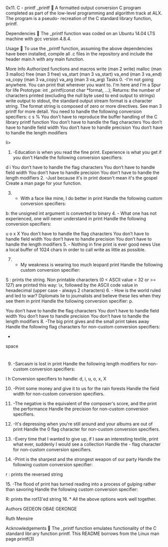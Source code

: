 0x11. C - printf
_printf 📄
A formatted output conversion C program completed as part of the low-level programming and algorithm track at ALX. The program is a pseudo- recreation of the C standard library function, printf.

Dependencies 👫
The _printf function was coded on an Ubuntu 14.04 LTS machine with gcc version 4.8.4.

Usage 🏃
To use the _printf function, assuming the above dependencies have been installed, compile all .c files in the repository and include the header main.h with any main function.

More Info
Authorized functions and macros
write (man 2 write) malloc (man 3 malloc) free (man 3 free) va_start (man 3 va_start) va_end (man 3 va_end) va_copy (man 3 va_copy) va_arg (man 3 va_arg)
Tasks
0. -I'm not going anywhere. You can print that wherever you want to. I'm here and I'm a Spur for life
Prototype: int _printf(const char *format, ...); Returns: the number of characters printed (excluding the null byte used to end output to strings) write output to stdout, the standard output stream format is a character string. The format string is composed of zero or more directives. See man 3 printf for more detail. You need to handle the following conversion specifiers: c s % You don’t have to reproduce the buffer handling of the C library printf function You don’t have to handle the flag characters You don’t have to handle field width You don’t have to handle precision You don’t have to handle the length modifiers

li>
1. -Education is when you read the fine print. Experience is what you get if you don't
Handle the following conversion specifiers:

d
i
You don’t have to handle the flag characters
You don’t have to handle field width
You don’t have to handle precision
You don’t have to handle the length modifiers
2. -Just because it's in print doesn't mean it's the gospel
Create a man page for your function.

3. - With a face like mine, I do better in print
Handle the following custom conversion specifiers:

b: the unsigned int argument is converted to binary
4. - What one has not experienced, one will never understand in print
Handle the following conversion specifiers:

u
o
x
X
You don’t have to handle the flag characters
You don’t have to handle field width
You don’t have to handle precision
You don’t have to handle the length modifiers
5. - Nothing in fine print is ever good news
Use a local buffer of 1024 chars in order to call write as little as possible.

7. - My weakness is wearing too much leopard print
Handle the following custom conversion specifier:

S : prints the string.
Non printable characters (0 < ASCII value < 32 or >= 127) are printed this way: \x, followed by the ASCII code value in hexadecimal (upper case - always 2 characters)
6. - How is the world ruled and led to war? Diplomats lie to journalists and believe these lies when they see them in print
Handle the following conversion specifier: p.

You don’t have to handle the flag characters
You don’t have to handle field width
You don’t have to handle precision
You don’t have to handle the length modifiers
8. -The big print gives and the small print takes away
Handle the following flag characters for non-custom conversion specifiers:

+
space
#
9. -Sarcasm is lost in print
Handle the following length modifiers for non-custom conversion specifiers:

l
h
Conversion specifiers to handle: d, i, u, o, x, X

10. -Print some money and give it to us for the rain forests
Handle the field width for non-custom conversion specifiers.

11. -The negative is the equivalent of the composer's score, and the print the performance
Handle the precision for non-custom conversion specifiers.

12. -It's depressing when you're still around and your albums are out of print
Handle the 0 flag character for non-custom conversion specifiers.

13. -Every time that I wanted to give up, if I saw an interesting textile, print what ever, suddenly I would see a collection
Handle the - flag character for non-custom conversion specifiers.

14. -Print is the sharpest and the strongest weapon of our party
Handle the following custom conversion specifier:

r : prints the reversed string</p>
15. -The flood of print has turned reading into a process of gulping rather than savoring
Handle the following custom conversion specifier:

R: prints the rot13'ed string
16. *
All the above options work well together.

Authors
GEDEON OBAE GEKONGE <Gedeonobae>

Ruth Mensire <Mensire>

Acknowledgements 🙏
The _printf function emulates functionality of the C standard libr:ary function printf. This README borrows from the Linux man page printf(3)